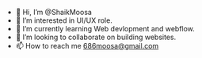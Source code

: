 - 👋 Hi, I’m @ShaikMoosa
- 👀 I’m interested in UI/UX role.
- 🌱 I’m currently learning Web devlopment and webflow.
- 💞️ I’m looking to collaborate on building  websites.
- 📫 How to reach me 686moosa@gmail.com

<!---
ShaikMoosa/ShaikMoosa is a ✨ special ✨ repository because its `README.md` (this file) appears on your GitHub profile.
You can click the Preview link to take a look at your changes.
--->
